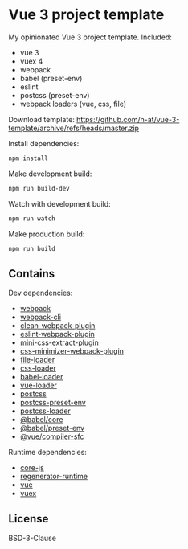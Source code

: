 # Vue 3 project template

My opinionated Vue 3 project template. Included:

* vue 3
* vuex 4
* webpack
* babel (preset-env)
* eslint
* postcss (preset-env)
* webpack loaders (vue, css, file)

Download template: https://github.com/n-at/vue-3-template/archive/refs/heads/master.zip

Install dependencies:

```bash
npm install
```

Make development build:

```bash
npm run build-dev
```

Watch with development build:

```bash
npm run watch
```

Make production build:

```bash
npm run build
```

## Contains

Dev dependencies:

* [webpack](https://www.npmjs.com/package/webpack)
* [webpack-cli](https://www.npmjs.com/package/webpack-cli)
* [clean-webpack-plugin](https://www.npmjs.com/package/clean-webpack-plugin)
* [eslint-webpack-plugin](https://www.npmjs.com/package/eslint-webpack-plugin)
* [mini-css-extract-plugin](https://www.npmjs.com/package/mini-css-extract-plugin)
* [css-minimizer-webpack-plugin](https://www.npmjs.com/package/css-minimizer-webpack-plugin)
* [file-loader](https://www.npmjs.com/package/file-loader)
* [css-loader](https://www.npmjs.com/package/css-loader)
* [babel-loader](https://www.npmjs.com/package/babel-loader)
* [vue-loader](https://www.npmjs.com/package/vue-loader)
* [postcss](https://www.npmjs.com/package/postcss)
* [postcss-preset-env](https://www.npmjs.com/package/postcss-preset-env)
* [postcss-loader](https://www.npmjs.com/package/postcss-loader)
* [@babel/core](https://www.npmjs.com/package/@babel/core)
* [@babel/preset-env](https://www.npmjs.com/package/@babel/preset-env)
* [@vue/compiler-sfc](https://www.npmjs.com/package/@vue/compiler-sfc)
  
Runtime dependencies:

* [core-js](https://www.npmjs.com/package/core-js)
* [regenerator-runtime](https://www.npmjs.com/package/regenerator-runtime)
* [vue](https://www.npmjs.com/package/vue)
* [vuex](https://www.npmjs.com/package/vuex)

## License

BSD-3-Clause
